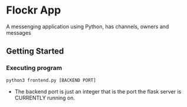 # Flockr App

A messenging application using Python, has channels, owners and messages

## Getting Started

### Executing program

```bash
python3 frontend.py [BACKEND PORT]
```
* The backend port is just an integer that is the port the flask server is CURRENTLY running on.

